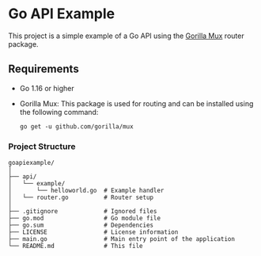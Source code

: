 
# Go API Example

This project is a simple example of a Go API using the [Gorilla Mux](https://github.com/gorilla/mux) router package.

## Requirements

- Go 1.16 or higher
- Gorilla Mux: This package is used for routing and can be installed using the following command:

  ``
  go get -u github.com/gorilla/mux
``

### Project Structure

```
goapiexample/
│
├── api/
│   └── example/
│       └── helloworld.go  # Example handler
│   └── router.go          # Router setup
│
├── .gitignore             # Ignored files
├── go.mod                 # Go module file
├── go.sum                 # Dependencies
├── LICENSE                # License information
├── main.go                # Main entry point of the application
└── README.md              # This file
```

